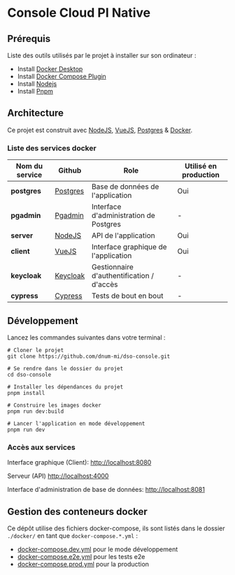 # Console Cloud PI Native

## Prérequis

Liste des outils utilisés par le projet à installer sur son ordinateur :

- Install [Docker Desktop](https://www.docker.com/products/docker-desktop)
- Install [Docker Compose Plugin](https://docs.docker.com/compose/install/)
- Install [Nodejs](https://nodejs.org/en/download/)
- Install [Pnpm](https://pnpm.io/installation)

## Architecture

Ce projet est construit avec [NodeJS](https://nodejs.org/), [VueJS](https://vuejs.org/), [Postgres](https://www.postgresql.org/) & [Docker](https://www.docker.com/).

### Liste des services docker

| Nom du service | Github                                             | Role                                      | Utilisé en production |
| -------------- | -------------------------------------------------- | ----------------------------------------- | --------------------- |
| __postgres__   | [Postgres](https://github.com/postgres/postgres)   | Base de données de l'application          | Oui                   |
| __pgadmin__    | [Pgadmin](https://github.com/pgadmin-org/pgadmin4) | Interface d'administration de Postgres    | -                     |
| __server__     | [NodeJS](https://github.com/nodejs/node)           | API de l'application                      | Oui                   |
| __client__     | [VueJS](https://github.com/vuejs/vue)              | Interface graphique de l'application      | Oui                   |
| __keycloak__   | [Keycloak](https://github.com/keycloak/keycloak)   | Gestionnaire d'authentification / d'accès | -                     |
| __cypress__    | [Cypress](https://github.com/cypress-io/cypress)   | Tests de bout en bout                     | -                     |

## Développement

Lancez les commandes suivantes dans votre terminal :

```shell
# Cloner le projet
git clone https://github.com/dnum-mi/dso-console.git

# Se rendre dans le dossier du projet
cd dso-console

# Installer les dépendances du projet
pnpm install

# Construire les images docker
pnpm run dev:build

# Lancer l'application en mode développement
pnpm run dev
```

### Accès aux services

Interface graphique (Client): <http://localhost:8080>

Serveur (API) <http://localhost:4000>

Interface d'administration de base de données: <http://localhost:8081>

## Gestion des conteneurs docker

Ce dépôt utilise des fichiers docker-compose, ils sont listés dans le dossier `./docker/` en tant que `docker-compose.*.yml` :

- [docker-compose.dev.yml](./ci/docker/docker-compose.dev.yml) pour le mode développement
- [docker-compose.e2e.yml](./ci/docker/docker-compose.test.yml) pour les tests e2e
- [docker-compose.prod.yml](./ci/docker/docker-compose.prod.yml) pour la production
